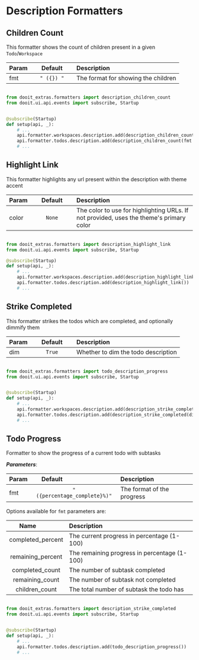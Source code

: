 # Description Formatters

## Children Count

This formatter shows the count of children present in a given `Todo`/`Workspace`

| Param|<div style="width: 100px">Default</div> |Description|
| ------------- | :----------------:  | :----------------------------------------------------------------------------------------|
| fmt           |  `" ({}) "`         | The format for showing the children                                                      |

```python

from dooit_extras.formatters import description_children_count
from dooit.ui.api.events import subscribe, Startup


@subscribe(Startup)
def setup(api, _):
    # ...
    api.formatter.workspaces.description.add(description_children_count(fmt = "..."))
    api.formatter.todos.description.add(description_children_count(fmt = "..."))
    # ...
```


## Highlight Link

This formatter highlights any url present within the description with theme accent

| Param|<div style="width: 100px">Default</div> |Description|
| ------------- | :----------------:  | :----------------------------------------------------------------------------------------|
| color         |  `None`             | The color to use for highlighting URLs. If not provided, uses the theme's primary color   |

```python

from dooit_extras.formatters import description_highlight_link
from dooit.ui.api.events import subscribe, Startup

@subscribe(Startup)
def setup(api, _):
    # ...
    api.formatter.workspaces.description.add(description_highlight_link())
    api.formatter.todos.description.add(description_highlight_link())
    # ...
```


## Strike Completed

This formatter strikes the todos which are completed, and optionally dimmify them

| Param|<div style="width: 100px">Default</div> |Description|
| ------------- | :----------------:  | :----------------------------------------------------------------------------------------|
| dim           |  `True`             | Whether to dim the todo description                                                      |

```python

from dooit_extras.formatters import todo_description_progress
from dooit.ui.api.events import subscribe, Startup


@subscribe(Startup)
def setup(api, _):
    # ...
    api.formatter.workspaces.description.add(description_strike_completed(dim = True))
    api.formatter.todos.description.add(description_strike_completed(dim = True))
    # ...
```

## Todo Progress

Formatter to show the progress of a current todo with subtasks

***Parameters***:

| Param|<div style="width: 100px">Default</div> |Description|
| ------------- | :----------------:  | :----------------------------------------------------------------------------------------|
| fmt           |  `" ({percentage_complete}%)"`  | The format of the progress                                                    |


Options available for `fmt` parameters are:

|<div style="width: 100px">Name</div> |Description|
| :----------------:    | :----------------------------------------------------------------------------------------|
|  completed_percent    | The current progress in percentage (1-100)                                               |
|  remaining_percent    | The remaining progress in percentage (1-100)                                             |
|  completed_count      | The number of subtask completed                                                          |
|  remaining_count      | The number of subtask not completed                                                      |
|  children_count       | The total number of subtask the todo has                                                 |

```python

from dooit_extras.formatters import description_strike_completed
from dooit.ui.api.events import subscribe, Startup


@subscribe(Startup)
def setup(api, _):
    # ...
    api.formatter.todos.description.add(todo_description_progress())
    # ...
```
